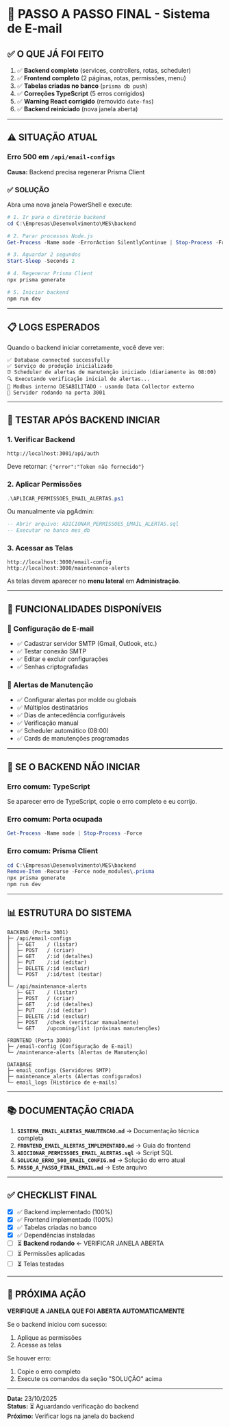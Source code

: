 # 🎯 PASSO A PASSO FINAL - Sistema de E-mail

## ✅ O QUE JÁ FOI FEITO

1. ✅ **Backend completo** (services, controllers, rotas, scheduler)
2. ✅ **Frontend completo** (2 páginas, rotas, permissões, menu)
3. ✅ **Tabelas criadas no banco** (`prisma db push`)
4. ✅ **Correções TypeScript** (5 erros corrigidos)
5. ✅ **Warning React corrigido** (removido `date-fns`)
6. ✅ **Backend reiniciado** (nova janela aberta)

---

## ⚠️ SITUAÇÃO ATUAL

### Erro 500 em `/api/email-configs`
**Causa:** Backend precisa regenerar Prisma Client

### ✅ SOLUÇÃO

Abra uma nova janela PowerShell e execute:

```powershell
# 1. Ir para o diretório backend
cd C:\Empresas\Desenvolvimento\MES\backend

# 2. Parar processos Node.js
Get-Process -Name node -ErrorAction SilentlyContinue | Stop-Process -Force

# 3. Aguardar 2 segundos
Start-Sleep -Seconds 2

# 4. Regenerar Prisma Client
npx prisma generate

# 5. Iniciar backend
npm run dev
```

---

## 📋 LOGS ESPERADOS

Quando o backend iniciar corretamente, você deve ver:

```
✅ Database connected successfully
✅ Serviço de produção inicializado
⏰ Scheduler de alertas de manutenção iniciado (diariamente às 08:00)
🔍 Executando verificação inicial de alertas...
📡 Modbus interno DESABILITADO - usando Data Collector externo
🚀 Servidor rodando na porta 3001
```

---

## 🧪 TESTAR APÓS BACKEND INICIAR

### 1. Verificar Backend
```
http://localhost:3001/api/auth
```
Deve retornar: `{"error":"Token não fornecido"}`

### 2. Aplicar Permissões
```powershell
.\APLICAR_PERMISSOES_EMAIL_ALERTAS.ps1
```

Ou manualmente via pgAdmin:
```sql
-- Abrir arquivo: ADICIONAR_PERMISSOES_EMAIL_ALERTAS.sql
-- Executar no banco mes_db
```

### 3. Acessar as Telas
```
http://localhost:3000/email-config
http://localhost:3000/maintenance-alerts
```

As telas devem aparecer no **menu lateral** em **Administração**.

---

## 🎨 FUNCIONALIDADES DISPONÍVEIS

### 📧 Configuração de E-mail
- ✅ Cadastrar servidor SMTP (Gmail, Outlook, etc.)
- ✅ Testar conexão SMTP
- ✅ Editar e excluir configurações
- ✅ Senhas criptografadas

### 🔔 Alertas de Manutenção
- ✅ Configurar alertas por molde ou globais
- ✅ Múltiplos destinatários
- ✅ Dias de antecedência configuráveis
- ✅ Verificação manual
- ✅ Scheduler automático (08:00)
- ✅ Cards de manutenções programadas

---

## 🚨 SE O BACKEND NÃO INICIAR

### Erro comum: TypeScript

Se aparecer erro de TypeScript, copie o erro completo e eu corrijo.

### Erro comum: Porta ocupada

```powershell
Get-Process -Name node | Stop-Process -Force
```

### Erro comum: Prisma Client

```powershell
cd C:\Empresas\Desenvolvimento\MES\backend
Remove-Item -Recurse -Force node_modules\.prisma
npx prisma generate
npm run dev
```

---

## 📊 ESTRUTURA DO SISTEMA

```
BACKEND (Porta 3001)
├─ /api/email-configs
│  ├─ GET    / (listar)
│  ├─ POST   / (criar)
│  ├─ GET    /:id (detalhes)
│  ├─ PUT    /:id (editar)
│  ├─ DELETE /:id (excluir)
│  └─ POST   /:id/test (testar)
│
└─ /api/maintenance-alerts
   ├─ GET    / (listar)
   ├─ POST   / (criar)
   ├─ GET    /:id (detalhes)
   ├─ PUT    /:id (editar)
   ├─ DELETE /:id (excluir)
   ├─ POST   /check (verificar manualmente)
   └─ GET    /upcoming/list (próximas manutenções)

FRONTEND (Porta 3000)
├─ /email-config (Configuração de E-mail)
└─ /maintenance-alerts (Alertas de Manutenção)

DATABASE
├─ email_configs (Servidores SMTP)
├─ maintenance_alerts (Alertas configurados)
└─ email_logs (Histórico de e-mails)
```

---

## 📚 DOCUMENTAÇÃO CRIADA

1. **`SISTEMA_EMAIL_ALERTAS_MANUTENCAO.md`** → Documentação técnica completa
2. **`FRONTEND_EMAIL_ALERTAS_IMPLEMENTADO.md`** → Guia do frontend
3. **`ADICIONAR_PERMISSOES_EMAIL_ALERTAS.sql`** → Script SQL
4. **`SOLUCAO_ERRO_500_EMAIL_CONFIG.md`** → Solução do erro atual
5. **`PASSO_A_PASSO_FINAL_EMAIL.md`** → Este arquivo

---

## ✅ CHECKLIST FINAL

- [x] ✅ Backend implementado (100%)
- [x] ✅ Frontend implementado (100%)
- [x] ✅ Tabelas criadas no banco
- [x] ✅ Dependências instaladas
- [ ] ⏳ **Backend rodando** ← VERIFICAR JANELA ABERTA
- [ ] ⏳ Permissões aplicadas
- [ ] ⏳ Telas testadas

---

## 🎯 PRÓXIMA AÇÃO

**VERIFIQUE A JANELA QUE FOI ABERTA AUTOMATICAMENTE**

Se o backend iniciou com sucesso:
1. Aplique as permissões
2. Acesse as telas

Se houver erro:
1. Copie o erro completo
2. Execute os comandos da seção "SOLUÇÃO" acima

---

**Data:** 23/10/2025  
**Status:** ⏳ Aguardando verificação do backend  
**Próximo:** Verificar logs na janela do backend

